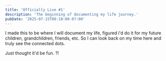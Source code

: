 ```yaml
---
title: 'Officially Live #1'
description: 'The beginning of documenting my life journey.'
pubDate: '2025-07-15T00:10:00-07:00'
---
```


I made this to be where I will document my life, figured i'd do it for my future children, grandchildren, friends, etc. So I can look back on my time here and truly see the connected dots.

Just thought it'd be fun. ?!
